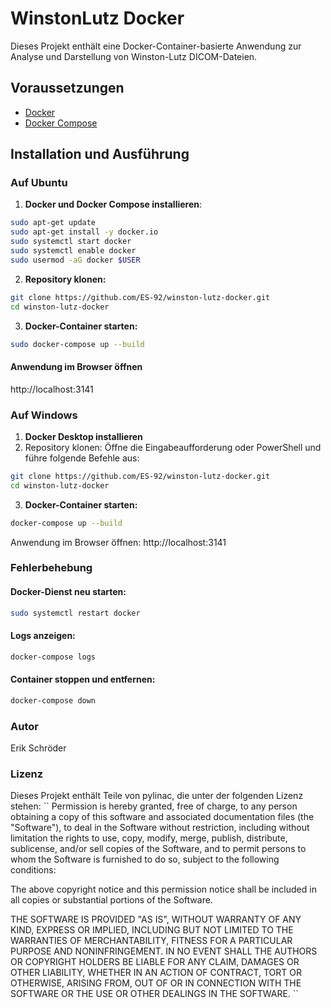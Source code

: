 # WinstonLutz Docker

Dieses Projekt enthält eine Docker-Container-basierte Anwendung zur Analyse und Darstellung von Winston-Lutz DICOM-Dateien.

## Voraussetzungen

- [Docker](https://www.docker.com/get-started)
- [Docker Compose](https://docs.docker.com/compose/install/)

## Installation und Ausführung

### Auf Ubuntu

1. **Docker und Docker Compose installieren**:
```bash
sudo apt-get update
sudo apt-get install -y docker.io
sudo systemctl start docker
sudo systemctl enable docker
sudo usermod -aG docker $USER
```
   
2. **Repository klonen:**

```bash
git clone https://github.com/ES-92/winston-lutz-docker.git
cd winston-lutz-docker
```

3. **Docker-Container starten:**

```bash
sudo docker-compose up --build
```

#### Anwendung im Browser öffnen
http://localhost:3141

### Auf Windows
1. **Docker Desktop installieren**
2. Repository klonen:
Öffne die Eingabeaufforderung oder PowerShell und führe folgende Befehle aus:

```bash
git clone https://github.com/ES-92/winston-lutz-docker.git
cd winston-lutz-docker
```

3. **Docker-Container starten:**

```bash
docker-compose up --build
```

Anwendung im Browser öffnen:
http://localhost:3141 


### Fehlerbehebung
#### Docker-Dienst neu starten:

```bash
sudo systemctl restart docker
```

#### Logs anzeigen:

```bash
docker-compose logs
```

#### Container stoppen und entfernen:

```bash
docker-compose down
```

### Autor

Erik Schröder

### Lizenz
Dieses Projekt enthält Teile von pylinac, die unter der folgenden Lizenz stehen:
``
Permission is hereby granted, free of charge, to any person obtaining a copy of this software and associated
documentation files (the "Software"), to deal in the Software without restriction, including without limitation
the rights to use, copy, modify, merge, publish, distribute, sublicense, and/or sell copies of the Software,
and to permit persons to whom the Software is furnished to do so, subject to the following conditions:

The above copyright notice and this permission notice shall be included in all copies or substantial portions
of the Software.

THE SOFTWARE IS PROVIDED "AS IS", WITHOUT WARRANTY OF ANY KIND, EXPRESS OR IMPLIED, INCLUDING BUT NOT LIMITED
TO THE WARRANTIES OF MERCHANTABILITY, FITNESS FOR A PARTICULAR PURPOSE AND NONINFRINGEMENT. IN NO EVENT SHALL
THE AUTHORS OR COPYRIGHT HOLDERS BE LIABLE FOR ANY CLAIM, DAMAGES OR OTHER LIABILITY, WHETHER IN AN ACTION OF
CONTRACT, TORT OR OTHERWISE, ARISING FROM, OUT OF OR IN CONNECTION WITH THE SOFTWARE OR THE USE OR OTHER DEALINGS
IN THE SOFTWARE.
``

